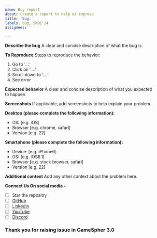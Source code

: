 ```yaml
---
name: Bug report
about: Create a report to help us improve
title: 'Bug:'
labels: bug, SWOC'24
assignees: ''

---
```


**Describe the bug**
A clear and concise description of what the bug is.

**To Reproduce**
Steps to reproduce the behavior:
1. Go to '...'
2. Click on '....'
3. Scroll down to '....'
4. See error

**Expected behavior**
A clear and concise description of what you expected to happen.

**Screenshots**
If applicable, add screenshots to help explain your problem.

**Desktop (please complete the following information):**
 - OS: [e.g. iOS]
 - Browser [e.g. chrome, safari]
 - Version [e.g. 22]

**Smartphone (please complete the following information):**
 - Device: [e.g. iPhone6]
 - OS: [e.g. iOS8.1]
 - Browser [e.g. stock browser, safari]
 - Version [e.g. 22]

**Additional context**
Add any other context about the problem here.

**Connect Us On social media -**
- [ ]  Star the repositry
- [ ]  <a href="https://github.com/GameSphere-MultiPlayer" target="_blank">GitHub</a>
- [ ]   <a href="https://www.linkedin.com/company/gamesphere-multiplayer/" target="_blank">LinkedIn</a>
- [ ]   <a href="https://www.youtube.com/@durgesh4993/channels" target="_blank">YouTube</a>
- [ ]    <a href="https://discord.com/invite/dakzwdz4ev" target="_blank">Discord</a>

### Thank you for raising issue in GameSpher 3.0
